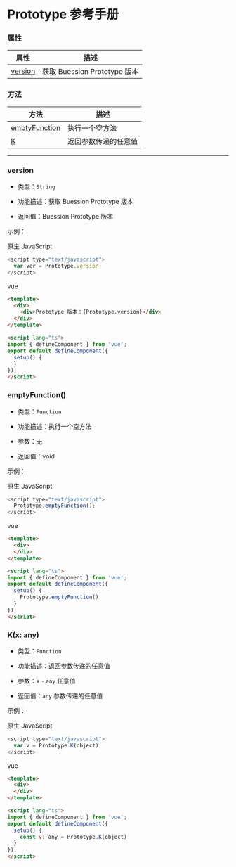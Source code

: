 # Prototype 参考手册


### 属性

|  属性                                                | 描述                        |
|  ----                                               | ----                        |
| [version](prototype.html#version)                   | 获取 Buession Prototype 版本 |


### 方法

|  方法                                                | 描述                    |
|  ----                                               | ----                    |
| [emptyFunction](prototype.html#emptyFunction)       | 执行一个空方法            |
| [K](prototype.html#K)                               | 返回参数传递的任意值       |


---


### **version**
* 类型：`String`

* 功能描述：获取 Buession Prototype 版本

* 返回值：Buession Prototype 版本

示例：

原生 JavaScript
```javascript
<script type="text/javascript">
  var ver = Prototype.version;
</script>
```

vue
```html
<template>
  <div>
    <div>Prototype 版本：{Prototype.version}</div>
  </div>
</template>

<script lang="ts">
import { defineComponent } from 'vue';
export default defineComponent({
  setup() {
  }
});
</script>
```


### **emptyFunction()**
* 类型：`Function`

* 功能描述：执行一个空方法

* 参数：无

* 返回值：void

示例：

原生 JavaScript
```javascript
<script type="text/javascript">
  Prototype.emptyFunction();
</script>
```

vue
```html
<template>
  <div>
  </div>
</template>

<script lang="ts">
import { defineComponent } from 'vue';
export default defineComponent({
  setup() {
    Prototype.emptyFunction()
  }
});
</script>
```


### **K(x: any)**
* 类型：`Function`

* 功能描述：返回参数传递的任意值

* 参数：x - `any` 任意值

* 返回值：`any` 参数传递的任意值

示例：

原生 JavaScript
```javascript
<script type="text/javascript">
  var v = Prototype.K(object);
</script>
```

vue
```html
<template>
  <div>
  </div>
</template>

<script lang="ts">
import { defineComponent } from 'vue';
export default defineComponent({
  setup() {
    const v: any = Prototype.K(object)
  }
});
</script>
```